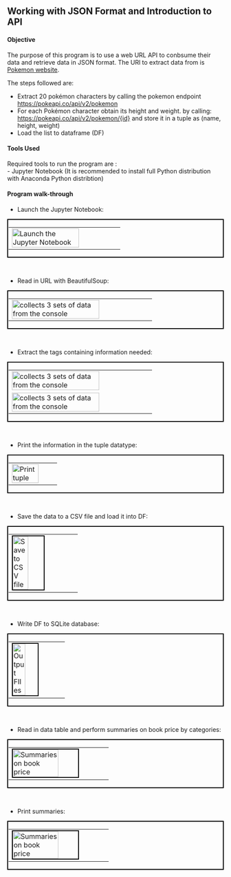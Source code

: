 <!---
Decision Science 1 Class - Exercise 5
# DS1_E5_JSON_API
--->
## Working with JSON Format and Introduction to API

#### Objective
The purpose of this program is to use a web URL API to conbsume their data and retrieve data in JSON format. The URl to extract data from is <a href="www.pokeapi.co" target="_blank">Pokemon website</a>.

The steps followed are:
- Extract 20 pokémon characters by calling the pokemon endpoint https://pokeapi.co/api/v2/pokemon
- For each Pokémon character obtain its height and weight. by calling: https://pokeapi.co/api/v2/pokemon/{id} and store it in a tuple as (name, height, weight)
- Load the list to dataframe (DF)

#### Tools Used
Required tools to run the program are :</br>
\- Jupyter Notebook (It is recommended to install full Python distribution with Anaconda Python distribtion) </br>

#### Program walk-through

- Launch the Jupyter Notebook: <br/>
<p style="border: 2px solid #000000; padding: 1px;">
<table><tr><td>
<img src="https://github.com/user-attachments/assets/a1d2ac89-028b-4dc0-9ea4-5fbbc2f5039b" width="80%" height="50%" alt="Launch the Jupyter Notebook" />
</td></tr></table>
</p>
</br>

- Read in URL with BeautifulSoup: <br/>
<p style="border: 2px solid #000000; padding: 1px;">
<table><tr><td>
<img src="" width="80%" height="50%" alt="collects 3 sets of data from the console" />
</td></tr></table>
</p>
</br>

- Extract the tags containing information needed: <br/>
<p style="border: 2px solid #000000; padding: 1px;">
<table><tr><td>
<img src="https://github.com/user-attachments/assets/bc432bef-78d2-4da8-ba57-0bc80bc58779" width="80%" height="50%" alt="collects 3 sets of data from the console"/>
</td></tr>  
<tr><td>
<img src="https://github.com/user-attachments/assets/ddd8dafe-1edd-4ef1-9fdc-5e38d8ce7194" width="80%" height="50%" alt="collects 3 sets of data from the console"/>
</td></tr></table>
</p>
</br>

- Print the information in the tuple datatype: <br/>
<p style="border: 2px solid #000000; padding: 1px;">
<table><tr><td>
<img src="https://github.com/user-attachments/assets/0f389fa6-2362-42a1-8c81-618124b8b598" width="80%" height="50%" alt="Print tuple" />
</td></tr></table>
</p>
</br>


- Save the data to a CSV file and load it into DF: <br/>
<p style="border: 2px solid #000000; padding: 1px;">
<table><tr><td>
<img src="https://github.com/user-attachments/assets/c7f27341-7e86-4f91-857e-a2f9fd020b2f" height="80%" width="50%" alt="Save to CSV file" style="border: 2px solid black;"/>
</td></tr></table>
</p>
</br>


- Write DF to SQLite database: <br/>
<p style="border: 2px solid #000000; padding: 1px;">
<table><tr><td>
<img src="https://github.com/user-attachments/assets/2345d7a1-8cd5-4539-80e8-45e5ca15a323"  height="80%" width="50%" alt="Output FIles" style="border: 2px solid black;"/>
</td></tr></table>
</p>
</br>

- Read in data table and perform summaries on book price by categories:
<p style="border: 2px solid #000000; padding: 1px;">
<table>
<tr><td>
<img src="https://github.com/user-attachments/assets/6b330d62-9544-4993-89f2-9723b5e42bbd" height="80%" width="70%" alt="Summaries on book price" style="border: 2px solid black;"/></br>
</td></tr>
</table>
</p>
</br>

- Print summaries:
<p style="border: 2px solid #000000; padding: 1px;">
<table>
<tr><td> 
<img src="https://github.com/user-attachments/assets/23f34ae5-ac9a-4252-b1fe-04c96f7024fd" height="80%" width="70%" alt="Summaries on book price" style="border: 2px solid black;"/></br>
</td></tr>
</table>
</p>



